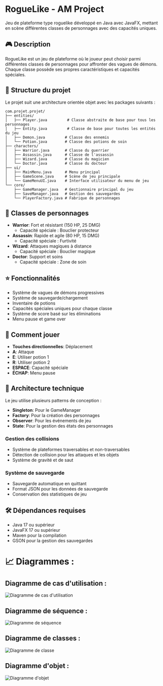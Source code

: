 # RogueLike - AM Project

Jeu de plateforme type roguelike développé en Java avec JavaFX, mettant en scène différentes classes de personnages avec des capacités uniques.

## 🎮 Description
RogueLike est un jeu de plateforme où le joueur peut choisir parmi différentes classes de personnages pour affronter des vagues de démons. Chaque classe possède ses propres caractéristiques et capacités spéciales.

## 📁 Structure du projet
Le projet suit une architecture orientée objet avec les packages suivants :
```
com.projet.projet/
├── entities/
│   ├── Player.java         # Classe abstraite de base pour tous les personnages
│   ├── Entity.java         # Classe de base pour toutes les entités du jeu
│   ├── Demon.java         # Classe des ennemis
│   └── Potion.java        # Classe des potions de soin
├── characters/
│   ├── Warrior.java       # Classe du guerrier
│   ├── Assassin.java      # Classe de l'assassin
│   ├── Wizard.java        # Classe du magicien
│   └── Doctor.java        # Classe du docteur
├── ui/
│   ├── MainMenu.java      # Menu principal
│   ├── GameScene.java     # Scène de jeu principale
│   └── GameMenuUI.java    # Interface utilisateur du menu de jeu
└── core/
    ├── GameManager.java   # Gestionnaire principal du jeu
    ├── SaveManager.java   # Gestion des sauvegardes
    └── PlayerFactory.java # Fabrique de personnages
```

## 👥 Classes de personnages
- **Warrior**: Fort et résistant (150 HP, 25 DMG)
  - Capacité spéciale : Bouclier protecteur
- **Assassin**: Rapide et agile (80 HP, 15 DMG)
  - Capacité spéciale : Furtivité
- **Wizard**: Attaques magiques à distance
  - Capacité spéciale : Bouclier magique
- **Doctor**: Support et soins
  - Capacité spéciale : Zone de soin

## ⭐ Fonctionnalités
- Système de vagues de démons progressives
- Système de sauvegarde/chargement
- Inventaire de potions
- Capacités spéciales uniques pour chaque classe
- Système de score basé sur les éliminations
- Menu pause et game over

## 🎯 Comment jouer
- **Touches directionnelles**: Déplacement
- **A**: Attaque
- **E**: Utiliser potion 1
- **R**: Utiliser potion 2
- **ESPACE**: Capacité spéciale
- **ÉCHAP**: Menu pause

## 🔧 Architecture technique
Le jeu utilise plusieurs patterns de conception :
- **Singleton**: Pour le GameManager
- **Factory**: Pour la création des personnages
- **Observer**: Pour les événements de jeu
- **State**: Pour la gestion des états des personnages

### Gestion des collisions
- Système de plateformes traversables et non-traversables
- Détection de collision pour les attaques et les objets
- Système de gravité et de saut

### Système de sauvegarde
- Sauvegarde automatique en quittant
- Format JSON pour les données de sauvegarde
- Conservation des statistiques de jeu

## 🛠️ Dépendances requises
- Java 17 ou supérieur
- JavaFX 17 ou supérieur
- Maven pour la compilation
- GSON pour la gestion des sauvegardes

# 📈 Diagrammes :


## Diagramme de cas d'utilisation :

![Diagramme de cas d'utilisation](diagrammes/diagramme_use_case.png)

## Diagramme de séquence :

![Diagramme de séquence](diagrammes/diagramme_sequence.png)

## Diagramme de classes :

![Diagramme de classe](diagrammes/diagramme_classes.png)

## Diagramme d'objet :

![Diagramme d'objet](./diagrammes/diagramme_objet.png)
